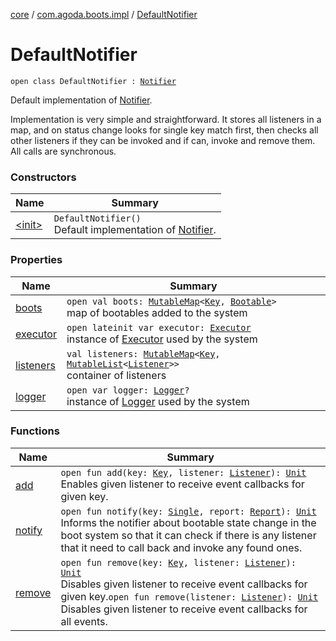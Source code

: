 [core](../../index.md) / [com.agoda.boots.impl](../index.md) / [DefaultNotifier](./index.md)

# DefaultNotifier

`open class DefaultNotifier : `[`Notifier`](../../com.agoda.boots/-notifier/index.md)

Default implementation of [Notifier](../../com.agoda.boots/-notifier/index.md).

Implementation is very simple and straightforward. It stores all listeners
in a map, and on status change looks for single key match first, then checks
all other listeners if they can be invoked and if can, invoke and remove them.
All calls are synchronous.

### Constructors

| Name | Summary |
|---|---|
| [&lt;init&gt;](-init-.md) | `DefaultNotifier()`<br>Default implementation of [Notifier](../../com.agoda.boots/-notifier/index.md). |

### Properties

| Name | Summary |
|---|---|
| [boots](boots.md) | `open val boots: `[`MutableMap`](https://kotlinlang.org/api/latest/jvm/stdlib/kotlin.collections/-mutable-map/index.html)`<`[`Key`](../../com.agoda.boots/-key/index.md)`, `[`Bootable`](../../com.agoda.boots/-bootable/index.md)`>`<br>map of bootables added to the system |
| [executor](executor.md) | `open lateinit var executor: `[`Executor`](../../com.agoda.boots/-executor/index.md)<br>instance of [Executor](../../com.agoda.boots/-executor/index.md) used by the system |
| [listeners](listeners.md) | `val listeners: `[`MutableMap`](https://kotlinlang.org/api/latest/jvm/stdlib/kotlin.collections/-mutable-map/index.html)`<`[`Key`](../../com.agoda.boots/-key/index.md)`, `[`MutableList`](https://kotlinlang.org/api/latest/jvm/stdlib/kotlin.collections/-mutable-list/index.html)`<`[`Listener`](../../com.agoda.boots/-listener/index.md)`>>`<br>container of listeners |
| [logger](logger.md) | `open var logger: `[`Logger`](../../com.agoda.boots/-logger/index.md)`?`<br>instance of [Logger](../../com.agoda.boots/-logger/index.md) used by the system |

### Functions

| Name | Summary |
|---|---|
| [add](add.md) | `open fun add(key: `[`Key`](../../com.agoda.boots/-key/index.md)`, listener: `[`Listener`](../../com.agoda.boots/-listener/index.md)`): `[`Unit`](https://kotlinlang.org/api/latest/jvm/stdlib/kotlin/-unit/index.html)<br>Enables given listener to receive event callbacks for given key. |
| [notify](notify.md) | `open fun notify(key: `[`Single`](../../com.agoda.boots/-key/-single/index.md)`, report: `[`Report`](../../com.agoda.boots/-report/index.md)`): `[`Unit`](https://kotlinlang.org/api/latest/jvm/stdlib/kotlin/-unit/index.html)<br>Informs the notifier about bootable state change in the boot system so that it can check if there is any listener that it need to call back and invoke any found ones. |
| [remove](remove.md) | `open fun remove(key: `[`Key`](../../com.agoda.boots/-key/index.md)`, listener: `[`Listener`](../../com.agoda.boots/-listener/index.md)`): `[`Unit`](https://kotlinlang.org/api/latest/jvm/stdlib/kotlin/-unit/index.html)<br>Disables given listener to receive event callbacks for given key.`open fun remove(listener: `[`Listener`](../../com.agoda.boots/-listener/index.md)`): `[`Unit`](https://kotlinlang.org/api/latest/jvm/stdlib/kotlin/-unit/index.html)<br>Disables given listener to receive event callbacks for all events. |
